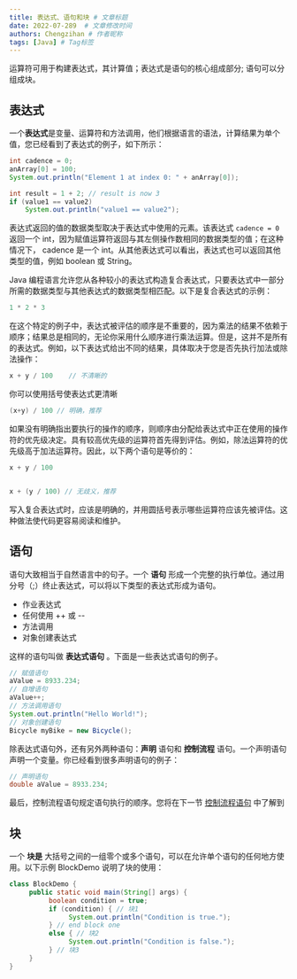 ```yaml
---
title: 表达式、语句和块 # 文章标题
date: 2022-07-289  # 文章修改时间
authors: Chengzihan # 作者昵称
tags: [Java] # Tag标签
---
```



运算符可用于构建表达式，其计算值；表达式是语句的核心组成部分; 语句可以分组成块。

## 表达式

一个**表达式**是变量、运算符和方法调用，他们根据语言的语法，计算结果为单个值，您已经看到了表达式的例子，如下所示：

```java
int cadence = 0;
anArray[0] = 100;
System.out.println("Element 1 at index 0: " + anArray[0]);

int result = 1 + 2; // result is now 3
if (value1 == value2)
    System.out.println("value1 == value2");
```

表达式返回的值的数据类型取决于表达式中使用的元素。该表达式 `cadence = 0` 返回一个 int，因为赋值运算符返回与其左侧操作数相同的数据类型的值；在这种情况下， cadence 是一个 int。从其他表达式可以看出，表达式也可以返回其他类型的值，例如 boolean 或 String。

Java 编程语言允许您从各种较小的表达式构造复合表达式，只要表达式中一部分所需的数据类型与其他表达式的数据类型相匹配。以下是复合表达式的示例：

```java
1 * 2 * 3
```

在这个特定的例子中，表达式被评估的顺序是不重要的，因为乘法的结果不依赖于顺序；结果总是相同的，无论你采用什么顺序进行乘法运算。但是，这并不是所有的表达式。例如，以下表达式给出不同的结果，具体取决于您是否先执行加法或除法操作：

```java
x + y / 100    // 不清晰的
```

你可以使用括号使表达式更清晰

```java
(x+y) / 100 // 明确，推荐
```

如果没有明确指出要执行的操作的顺序，则顺序由分配给表达式中正在使用的操作符的优先级决定。具有较高优先级的运算符首先得到评估。例如，除法运算符的优先级高于加法运算符。因此，以下两个语句是等价的：

```java
x + y / 100


x + (y / 100) // 无歧义，推荐
```

写入复合表达式时，应该是明确的，并用圆括号表示哪些运算符应该先被评估。这种做法使代码更容易阅读和维护。

## 语句

语句大致相当于自然语言中的句子。一个 **语句** 形成一个完整的执行单位。通过用分号（;）终止表达式，可以将以下类型的表达式形成为语句。

* 作业表达式
* 任何使用 ++ 或 --
* 方法调用
* 对象创建表达式

这样的语句叫做 **表达式语句** 。下面是一些表达式语句的例子。

```java
// 赋值语句
aValue = 8933.234;
// 自增语句
aValue++;
// 方法调用语句
System.out.println("Hello World!");
// 对象创建语句
Bicycle myBike = new Bicycle();
```

除表达式语句外，还有另外两种语句：**声明** 语句和 **控制流程** 语句。一个声明语句声明一个变量。你已经看到很多声明语句的例子：

```java
// 声明语句
double aValue = 8933.234;
```

最后，控制流程语句规定语句执行的顺序。您将在下一节 [控制流程语句](./flow.md) 中了解到

## 块

一个 **块是** 大括号之间的一组零个或多个语句，可以在允许单个语句的任何地方使用。以下示例 BlockDemo 说明了块的使用：

```java
class BlockDemo {
     public static void main(String[] args) {
          boolean condition = true;
          if (condition) { // 块1
               System.out.println("Condition is true.");
          } // end block one
          else { // 块2
               System.out.println("Condition is false.");
          } // 块3
     }
}
```
